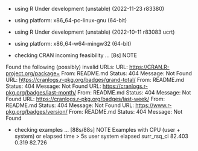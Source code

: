 * using R Under development (unstable) (2022-11-23 r83380)
* using platform: x86_64-pc-linux-gnu (64-bit)

* using R Under development (unstable) (2022-10-11 r83083 ucrt)
* using platform: x86_64-w64-mingw32 (64-bit)

* checking CRAN incoming feasibility ... [8s] NOTE

Found the following (possibly) invalid URLs:
  URL: https://CRAN.R-project.org/package=
    From: README.md
    Status: 404
    Message: Not Found
  URL: https://cranlogs.r-pkg.org/badges/grand-total/
    From: README.md
    Status: 404
    Message: Not Found
  URL: https://cranlogs.r-pkg.org/badges/last-month/
    From: README.md
    Status: 404
    Message: Not Found
  URL: https://cranlogs.r-pkg.org/badges/last-week/
    From: README.md
    Status: 404
    Message: Not Found
  URL: https://www.r-pkg.org/badges/version/
    From: README.md
    Status: 404
    Message: Not Found
    
* checking examples ... [88s/88s] NOTE
Examples with CPU (user + system) or elapsed time > 5s
              user system elapsed
surr_rsq_ci 82.403  0.319  82.726
